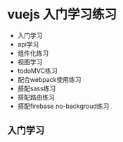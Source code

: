# vuejs 入门学习练习

* 入门学习
* api学习
* 组件化练习
* 视图学习
* todoMVC练习
* 配合webpack使用练习
* 搭配sass练习
* 搭配路由练习
* 搭配firebase no-backgroud练习

## 入门学习




